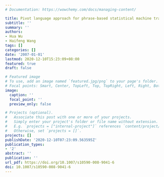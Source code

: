```yaml
---
# Documentation: https://wowchemy.com/docs/managing-content/

title: Pivot language approach for phrase-based statistical machine translation
subtitle: ''
summary: ''
authors:
- Hua Wu
- Haifeng Wang
tags: []
categories: []
date: '2007-01-01'
lastmod: 2020-12-10T15:23:09+08:00
featured: true
draft: false

# Featured image
# To use, add an image named `featured.jpg/png` to your page's folder.
# Focal points: Smart, Center, TopLeft, Top, TopRight, Left, Right, BottomLeft, Bottom, BottomRight.
image:
  caption: ''
  focal_point: ''
  preview_only: false

# Projects (optional).
#   Associate this post with one or more of your projects.
#   Simply enter your project's folder or file name without extension.
#   E.g. `projects = ["internal-project"]` references `content/project/deep-learning/index.md`.
#   Otherwise, set `projects = []`.
projects: []
publishDate: '2020-12-10T07:23:09.563595Z'
publication_types:
- '2'
abstract: ''
publication: ''
url_pdf: https://doi.org/10.1007/s10590-008-9041-6
doi: 10.1007/s10590-008-9041-6
---
```

